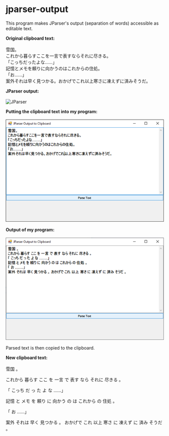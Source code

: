 # jparser-output
This program makes JParser's output (separation of words) accessible as editable text.

**Original clipboard text:**<br><br>
雪国。<br>
これから暮らすここを一言で表すならそれに尽きる。<br>
「こっちだったよな……」<br>
記憶とメモを頼りに向かうのはこれからの住処。<br>
「お……」<br>
案外それは早く見つかる。おかげでこれ以上寒さに凍えずに済みそうだ。<br>

**JParser output:**<br><br>
![JParser](https://user-images.githubusercontent.com/61393492/94332158-3b1ba200-ff98-11ea-9d26-4fc3e0fe7992.png)

**Putting the clipboard text into my program:**<br><br>
![before](https://raw.githubusercontent.com/botnet88/jparser-output/master/before.png)

**Output of my program:**<br><br>
![after](https://raw.githubusercontent.com/botnet88/jparser-output/master/after.png)

Parsed text is then copied to the clipboard.

**New clipboard text:**<br><br>
雪国 。
 
これから 暮らす ここ を 一言 で 表す なら それに 尽きる 。
 
「 こっち だ っ た よ な ……」
 
記憶 と メモ を 頼り に 向かう の は これから の 住処 。
 
「 お ……」
 
案外 それは 早く 見つかる 。 おかげで これ 以上 寒さ に 凍えず に 済み そうだ 。  
